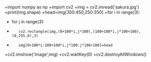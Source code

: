 +import numpy as np
+import cv2
+img = cv2.imread('sakura.jpg')
+print(img.shape)
+head=img[350:450,250:350]
+for i in range(3):
+    for j in range(3):
+        cv2.rectangle(img,(0+100*i,j*100),(100+100*i,j*100+100),(0,255,0),3)
+        img[0+100*i:100+100*i,j*100:j*100+100]=head
+cv2.imshow('image',img)
+cv2.waitKey(0)
+cv2.destroyAllWindows()
